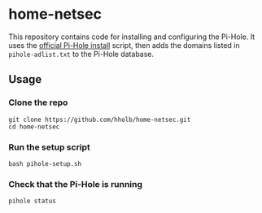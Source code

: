 # home-netsec
This repository contains code for installing and configuring the
Pi-Hole. It uses the [official Pi-Hole install](#TODO) script, then
adds the domains listed in `pihole-adlist.txt` to the Pi-Hole
database.

## Usage

### Clone the repo
``` shell
git clone https://github.com/hholb/home-netsec.git
cd home-netsec
```

### Run the setup script
``` shell
bash pihole-setup.sh
```

### Check that the Pi-Hole is running
``` shell
pihole status
```
